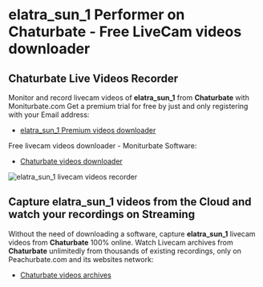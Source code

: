 # elatra_sun_1 Performer on Chaturbate - Free LiveCam videos downloader

## Chaturbate Live Videos Recorder

Monitor and record livecam videos of **elatra_sun_1** from **Chaturbate** with Moniturbate.com
Get a premium trial for free by just and only registering with your Email address:
* [elatra_sun_1 Premium videos downloader](https://moniturbate.com/request-demo-licence-key.html)

Free livecam videos downloader - Moniturbate Software:
* [Chaturbate videos downloader](https://moniturbate.com/moniturbate-download-software.html)

![elatra_sun_1 livecam videos recorder](https://peachurnet.com/templates/moniturbate-software.png)


## Capture elatra_sun_1 videos from the Cloud and watch your recordings on Streaming

Without the need of downloading a software, capture **elatra_sun_1** livecam videos from **Chaturbate** 100% online.
Watch Livecam archives from **Chaturbate** unlimitedly from thousands of existing recordings, only on Peachurbate.com and its websites network:
* [Chaturbate videos archives](https://peachurnet.com/)